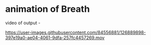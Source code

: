 #  animation of Breath 


video of output -



https://user-images.githubusercontent.com/84556881/126889898-397e19a0-ae04-4061-9dfa-257fc4457269.mov


